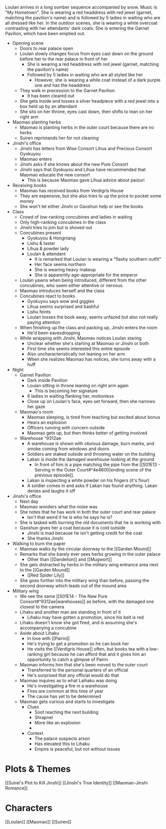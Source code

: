 
Loulan arrives in a long somber sequence accompanied by snow. Music is "My Hometown". She is wearing a red headdress with red jewel (garnet, matching the pavilion's name) and is followed by 5 ladies in waiting who are all dressed like her. In the outdoor scenes, she is wearing a white overcoat contrasting with her attendants' dark coats. She is entering the Garnet Pavilion, which have been emptied out.

- Opening scene
	- Doors to rear palace open
	- Loulan slowly changes focus from eyes cast down on the ground before her to the rear palace in front of her
		- She is wearing a red headdress with red jewel (garnet, matching the pavilion's name)
		- Followed by 5 ladies in waiting who are all styled like her
			- However, she is wearing a while coat instead of a dark purple one and has the headdress
	- They walk in precession to the Garnet Pavilion
		- It has been cleared out
	- She gets inside and tosses a silver headpiece with a red jewel into a box held up by an attendant
	- She sits on her throne, eyes cast down, then shifts to lean on her right arm
- Maomao planting herbs
	- Maomao is planting herbs in the outer court because there are no herbs
	- Suiren reprimands her for not cleaning
- Jinshi's office
	- Jinshi has letters from Wise Consort Lihua and Precious Consort Gyokuyou
	- Maomao enters
	- Jinshi asks if she knows about the new Pure Consort
	- Jinshi says that Gyokuyou and Lihua have recommended that Maomao educate the new consort
		- This is because Maomao gave Lihua advice about paizuri
- Receiving books
	- Maomao has received books from Verdigris House
	- They are expensive, but she also tries to up the price to pocket some money
	- She won't let either Jinshi or Gaoshun help or see the books
- Class
	- Crowd of low-ranking concubines and ladies in waiting
	- Only high-ranking concubines in the class
	- Jinshi tries to join but is shoved out
	- Concubines present
		- Gyokuyou & Hongniang
		- Lishu & taster
		- Lihua & powder lady
		- Loulan & attendant
			- It is remarked that Loulan is wearing a "flashy southern outfit"
			- Her face seems northern
			- She is wearing heavy makeup
			- She is apparently age-appropriate for the emperor
	- Loulan yawns when being introduced, different from the other concubines, who seem either attentive or nervous.
	- Maomao introduces herself and the class
	- Concubines react to books
		- Gyokuyou says wow and giggles
		- Lihua seems surprised and bashful
		- Lishu feints
		- Loulan tosses the book away, seems unfazed but also not really paying attention
	- When finishing up the class and packing up, Jinshi enters the room
		- He'd been eavesdropping
	- While wrapping with Jinshi, Maomao notices Loulan staring
		- Unclear whether she's starting at Maomao or Jinshi or both
		- First time she seems interested this entire episode
		- Also uncharacteristically not leaning on her arm
		- When she realizes Maomao has notices, she turns away with a huff
- Night
	- Garnet Pavilion
		- Dark inside Pavilion
		- Loulan sitting in throne leaning on right arm again
			- This is becoming her signature
		- 6 ladies in waiting flanking her, motionless
		- Close up on Loulan's face, eyes set forward, then she narrows her gaze
	- Maomao's room
		- Maomao sleeping, is tired from teaching but excited about bonus
		- Hears an explosion
		- Officers running with concern outside
		- Maomao gets up, but then thinks better of getting involved
	- Warehouse ^9312ae
		- A warehouse is shown with obvious damage, burn marks, and smoke coming from windows and doors
		- Soldiers are staked outside and throwing water on the building
		- Lakan is inside the damaged warehouse looking at the ground
			- In front of him is a pipe matching the pipe from the [[S01E13 - Serving in the Outer Court#^4e4600|ending scene of the previous episode]]. 
		- Lakan is inspecting a white powder on his fingers (it's flour)
		- A soldier comes in and asks if Lakan has found anything. Lakan denies and laughs it off
- Jinshi's office
	- Next day
	- Maomao wonders what the noise was
	- She notes that he has work in both the outer court and rear palace
		- Isn't that weird if he is who he says he is?
	- She is tasked with burning the old documents that he is working with
	- Gaoshun gives her a coat because it is cold outside
		- Jinshi is mad because he isn't getting credit for the coat
		- She thanks Jinshi
- Walking to burn the paper
	- Maomao walks by the circular doorway to the [[Garden Mound]]
	- Remarks that she barely ever sees herbs growing in the outer palace
		- Other than [[Dandelion]] and [[Mugwort]]
	- She gets distracted by herbs in the military wing entrance area next to the [[Garden Mound]]
		- [[Red Spider Lily]]
	- She goes further into the military wing than before, passing the second doorway which leads out of the mound area
- Military wing
	- We see the same [[S01E14 - The New Pure Consort#^9312ae|warehouses]] as before, with the damaged one closest to the camera
	- Lihaku and another man are standing in front of it
		- Lihaku may have gotten a promotion, since his belt is red
	- Lihaku doesn't know she got fired, and is assuming she's accompanying a concubine
	- Aside about Lihaku
		- In love with [[Pairin]]
		- He's trying to get a promotion so he can book her
		- He visits the [[Verdigris House]] often, but books tea with a low-ranking girl because he can afford that and it gives him an opportunity to catch a glimpse of Pairin
	- Maomao informs him that she's been moved to the outer court
		- Transferred to the personal quarters of an official
		- He's surprised that any official would do that
	- Maomao inquires as to what Laihaku was doing
		- He's investigating a fire in a warehouse
		- Fires are common at this time of year
		- The cause has yet to be determined
	- Maomao gets curious and starts to investigate
		- Clues
			- Soot reaching the next building
			- Shrapnel
			- More like an explosion
			- 
		- Context
			- The palace suspects arson
			- Has elevated this to Lihaku
			- Empire is peaceful, but not without issues

# Plots & Themes
[[Suirei's Plot to Kill Jinshi]]
[[Jinshi's True Identity]]
[[Maomao-Jinshi Romance]]
# Characters
[[Loulan]]
[[Maomao]]
[[Suiren]]
